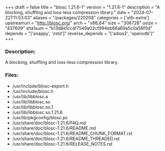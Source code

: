 +++
draft = false
title = "blosc 1.21.6-1"
version = "1.21.6-1"
description = "A blocking, shuffling and loss-less compression library."
date = "2024-07-22T11:53:03"
aliases = "/packages/220208"
categories = ['xlib-extra']
upstreamurl = "http://blosc.org/"
arch = "x86_64"
size = "306728"
usize = "437609"
sha1sum = "b13d8e1ccaf7549a02cf994eb66a69a5c0a56f0d"
depends = "['snappy', 'zstd']"
reverse_depends = "['adios2', 'openvdb']"
+++
### Description: 
A blocking, shuffling and loss-less compression library.

### Files: 
* /usr/include/blosc-export.h
* /usr/include/blosc.h
* /usr/lib/libblosc.a
* /usr/lib/libblosc.so
* /usr/lib/libblosc.so.1
* /usr/lib/libblosc.so.1.21.6
* /usr/lib/pkgconfig/blosc.pc
* /usr/share/doc/blosc-1.21.6/FAQ.md
* /usr/share/doc/blosc-1.21.6/README.md
* /usr/share/doc/blosc-1.21.6/README_CHUNK_FORMAT.rst
* /usr/share/doc/blosc-1.21.6/README_THREADED.rst
* /usr/share/doc/blosc-1.21.6/RELEASE_NOTES.rst
